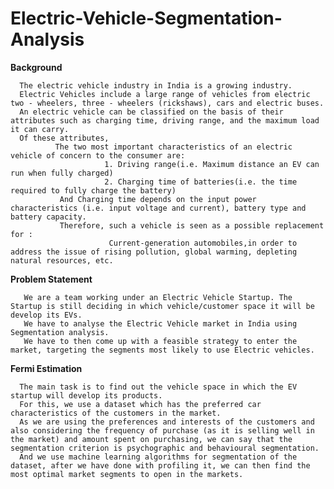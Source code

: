 # Electric-Vehicle-Segmentation-Analysis


 **Background**
      
      The electric vehicle industry in India is a growing industry. 
      Electric Vehicles include a large range of vehicles from electric two - wheelers, three - wheelers (rickshaws), cars and electric buses. 
      An electric vehicle can be classified on the basis of their attributes such as charging time, driving range, and the maximum load it can carry. 
      Of these attributes, 
              The two most important characteristics of an electric vehicle of concern to the consumer are:
                         1. Driving range(i.e. Maximum distance an EV can run when fully charged) 
                         2. Charging time of batteries(i.e. the time required to fully charge the battery) 
               And Charging time depends on the input power characteristics (i.e. input voltage and current), battery type and battery capacity. 
               Therefore, such a vehicle is seen as a possible replacement for : 
                          Current-generation automobiles,in order to address the issue of rising pollution, global warming, depleting natural resources, etc.


**Problem Statement**

       We are a team working under an Electric Vehicle Startup. The Startup is still deciding in which vehicle/customer space it will be develop its EVs. 
       We have to analyse the Electric Vehicle market in India using Segmentation analysis.
       We have to then come up with a feasible strategy to enter the market, targeting the segments most likely to use Electric vehicles. 

**Fermi Estimation** 
      
      The main task is to find out the vehicle space in which the EV startup will develop its products.
      For this, we use a dataset which has the preferred car characteristics of the customers in the market. 
      As we are using the preferences and interests of the customers and also considering the frequency of purchase (as it is selling well in the market) and amount spent on purchasing, we can say that the segmentation criterion is psychographic and behavioural segmentation. 
      And we use machine learning algorithms for segmentation of the dataset, after we have done with profiling it, we can then find the most optimal market segments to open in the markets.
